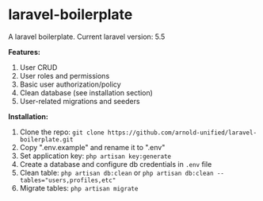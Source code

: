 # laravel-boilerplate
A laravel boilerplate. Current laravel version: 5.5

**Features:**
1. User CRUD
2. User roles and permissions
3. Basic user authorization/policy
4. Clean database (see installation section)
5. User-related migrations and seeders

**Installation:**
1. Clone the repo: `git clone https://github.com/arnold-unified/laravel-boilerplate.git`
2. Copy ".env.example" and rename it to ".env"
3. Set application key: `php artisan key:generate`
4. Create a database and configure db credentials in `.env` file
5. Clean table: `php artisan db:clean` or `php artisan db:clean --tables="users,profiles,etc"`
6. Migrate tables: `php artisan migrate`
